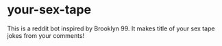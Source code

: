 # your-sex-tape
This is a reddit bot inspired by Brooklyn 99. It makes title of your sex tape jokes from your comments!

